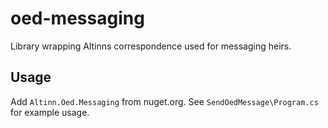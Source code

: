 # oed-messaging
Library wrapping Altinns correspondence used for messaging heirs.

## Usage

Add `Altinn.Oed.Messaging` from nuget.org. See `SendOedMessage\Program.cs` for example usage.
